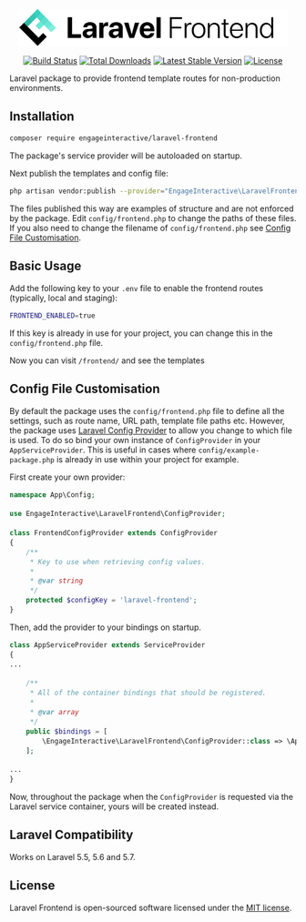 <p align="center"><img src="logo.svg" width="474px" alt="Laravel Frontend" /></p>

<p align="center">
<a href="https://travis-ci.org/engageinteractive/laravel-frontend"><img src="https://travis-ci.org/engageinteractive/laravel-frontend.svg" alt="Build Status"></a>
<a href="https://packagist.org/packages/engageinteractive/laravel-frontend"><img src="https://poser.pugx.org/engageinteractive/laravel-frontend/d/total.svg" alt="Total Downloads"></a>
<a href="https://packagist.org/packages/engageinteractive/laravel-frontend"><img src="https://poser.pugx.org/engageinteractive/laravel-frontend/v/stable.svg" alt="Latest Stable Version"></a>
<a href="https://packagist.org/packages/engageinteractive/laravel-frontend"><img src="https://poser.pugx.org/engageinteractive/laravel-frontend/license.svg" alt="License"></a>
</p>

Laravel package to provide frontend template routes for non-production environments.

## Installation

```sh
composer require engageinteractive/laravel-frontend
```

The package's service provider will be autoloaded on startup.

Next publish the templates and config file:

```sh
php artisan vendor:publish --provider="EngageInteractive\LaravelFrontend\ServiceProvider"
```

The files published this way are examples of structure and are not enforced by the package. Edit `config/frontend.php` to change the paths of these files. If you also need to change the filename of `config/frontend.php` see [Config File Customisation](#config-file-customisation).

## Basic Usage

Add the following key to your `.env` file to enable the frontend routes (typically, local and staging):

```sh
FRONTEND_ENABLED=true
```

If this key is already in use for your project, you can change this in the `config/frontend.php` file.

Now you can visit `/frontend/` and see the templates

## Config File Customisation

By default the package uses the `config/frontend.php` file to define all the settings, such as route name, URL path, template file paths etc. However, the package uses [Laravel Config Provider](https://github.com/engageinteractive/laravel-config-provider) to allow you change to which file is used. To do so bind your own instance of `ConfigProvider` in your `AppServiceProvider`. This is useful in cases where `config/example-package.php` is already in use within your project for example.

First create your own provider:

```php
namespace App\Config;

use EngageInteractive\LaravelFrontend\ConfigProvider;

class FrontendConfigProvider extends ConfigProvider
{
    /**
     * Key to use when retrieving config values.
     *
     * @var string
     */
    protected $configKey = 'laravel-frontend';
}
```

Then, add the provider to your bindings on startup.

```php
class AppServiceProvider extends ServiceProvider
{
...

    /**
     * All of the container bindings that should be registered.
     *
     * @var array
     */
    public $bindings = [
        \EngageInteractive\LaravelFrontend\ConfigProvider::class => \App\Config\FrontendConfigProvider::class,
    ];

...
}
```

Now, throughout the package when the `ConfigProvider` is requested via the Laravel service container, yours will be created instead.

## Laravel Compatibility

Works on Laravel 5.5, 5.6 and 5.7.

## License

Laravel Frontend is open-sourced software licensed under the [MIT license](http://opensource.org/licenses/MIT).
